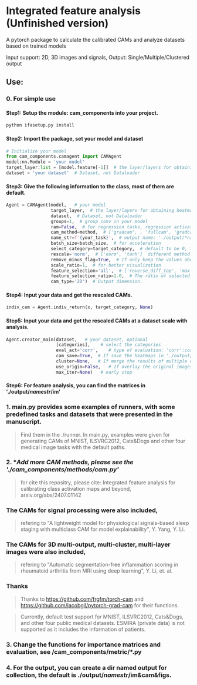 # Integrated feature analysis (Unfinished version)

<p > A pytorch package to calculate the calibrated CAMs and analyze datasets based on trained models  </p>
<p > Input support: 2D, 3D images and signals, Output: Single/Multiple/Clustered output </p>



## Use:
### 0. **For simple use** ###
#### Step1: Setup the module: cam_components into your project.
```bash
python ifasetup.py install
```
#### Step2: Import the package, set your model and dataset
```python
# Initialize your model
from cam_components.camagent import CAMAgent
model:nn.Module = 'your model'
target_layer:list = [model.feature[-1]]  # the layer/layers for obtaining heatmaps
dataset = 'your dataset'  # Dataset, not Dataloader
```
#### Step3: Give the following information to the class, most of them are default.
```python
Agent = CAMAgent(model,   # your model
                 target_layer,  # the layer/layers for obtaining heatmaps
                 dataset,  # Dataset, not Dataloader
                 groups=1,  # group conv in your model
                 ram=False,  # for regression tasks, regression activation mapping
                 cam_method=method,  # ['gradcam', , 'fullcam', 'gradcampp', 'xgradcam', ... ] more in './cam_components/methods/*cam.py'
                 name_str=f'{your_task}',  # output name: './output/*namestr*/im'
                 batch_size=batch_size,  # for acceleration
                 select_category=target_category,  # default to be 0, the target category in your task
                 rescale='norm',  # ['norm', 'tanh']  different method for calibration and rescaling
                 remove_minus_flag=True,  # If only keep the values above 0 in orginal weighted heatmaps
                 scale_ratio=1,  # for better visualization
                 feature_selection='all',  # ['reverse_diff_top', 'max', 'top', 'diff_top', 'freq', 'index', 'all'] if select features for visualization
                 feature_selection_ratio=1.0,  # The ratio of selected features/all features
                 cam_type='2D')  # Output dimension.
```
#### Step4: Input your data and get the rescaled CAMs.
```python
indiv_cam = Agent.indiv_return(x, target_category, None)
```
#### Step5: Input your data and get the rescaled CAMs at a dataset scale with analysis.
```python
Agent.creator_main(dataset,   # your dataset, optional
                   [categories],    # select the categories
                   eval_act='corr',    # type of evaluation: 'corr':correlation, 'basic':mask-based evaluation, 'corr_logit':correlation base on logits
                   cam_save=True,  # If save the heatmaps in './output/*namestr*/cam'
                   cluster=None,   # If merge the results of multiple outputs
                   use_origin=False,   # If overlay the original images and the heatmaps
                   max_iter=None)   # early stop
```

#### Step6: For feature analysis, you can find the matrices in './output/*namestr*/im'


### 1. main.py provides some examples of runners, with some predefined tasks and datasets that were presented in the manuscript.
> Find them in the ./runner.
> In main.py, examples were given for generating CAMs of MNIST, ILSVRC2012, Cats&Dogs and other four medical image tasks with the default paths.

### 2. **Add more CAM methods, please see the './cam_components/methods/*cam.py'**



> for cite this repositry, please cite: Integrated feature analysis for calibrating class activation maps and beyond, arxiv.org/abs/2407.01142

### The CAMs for signal processing were also included, 
> refering to "A lightweight model for physiological signals-based sleep staging with multiclass CAM for model explainability", Y. Yang, Y. Li.

### The CAMs for 3D multi-output, multi-cluster, multi-layer images were also included,
> refering to "Automatic segmentation-free inflammation scoring in rheumatoid arthritis from MRI using deep learning", Y. Li, et. al.

### Thanks
> Thanks to https://github.com/frgfm/torch-cam and https://github.com/jacobgil/pytorch-grad-cam for their functions.

> Currently, default test support for MNIST, ILSVRC2012, Cats&Dogs, and other four public medical datasets. ESMIRA (private data) is not supported as it includes the information of patients.

### 3. **Change the functions for importance matrices and evaluation, see /cam_components/metric/*.py**



### 4. For the output, you can create a dir named output for collection, the default is ./output/*namestr*/im&cam&figs.

